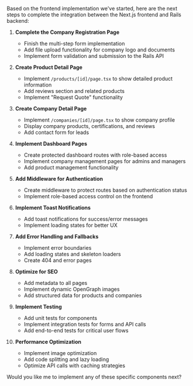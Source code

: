 Based on the frontend implementation we've started, here are the next steps to complete the integration between the Next.js frontend and Rails backend:

1. **Complete the Company Registration Page**
   - Finish the multi-step form implementation
   - Add file upload functionality for company logo and documents
   - Implement form validation and submission to the Rails API

2. **Create Product Detail Page**
   - Implement `/products/[id]/page.tsx` to show detailed product information
   - Add reviews section and related products
   - Implement "Request Quote" functionality

3. **Create Company Detail Page**
   - Implement `/companies/[id]/page.tsx` to show company profile
   - Display company products, certifications, and reviews
   - Add contact form for leads

4. **Implement Dashboard Pages**
   - Create protected dashboard routes with role-based access
   - Implement company management pages for admins and managers
   - Add product management functionality

5. **Add Middleware for Authentication**
   - Create middleware to protect routes based on authentication status
   - Implement role-based access control on the frontend

6. **Implement Toast Notifications**
   - Add toast notifications for success/error messages
   - Implement loading states for better UX

7. **Add Error Handling and Fallbacks**
   - Implement error boundaries
   - Add loading states and skeleton loaders
   - Create 404 and error pages

8. **Optimize for SEO**
   - Add metadata to all pages
   - Implement dynamic OpenGraph images
   - Add structured data for products and companies

9. **Implement Testing**
   - Add unit tests for components
   - Implement integration tests for forms and API calls
   - Add end-to-end tests for critical user flows

10. **Performance Optimization**
    - Implement image optimization
    - Add code splitting and lazy loading
    - Optimize API calls with caching strategies

Would you like me to implement any of these specific components next?